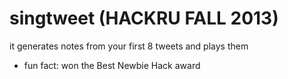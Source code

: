 singtweet (HACKRU FALL 2013)
=============
it generates notes from your first 8 tweets and plays them


* fun fact: won the Best Newbie Hack award
